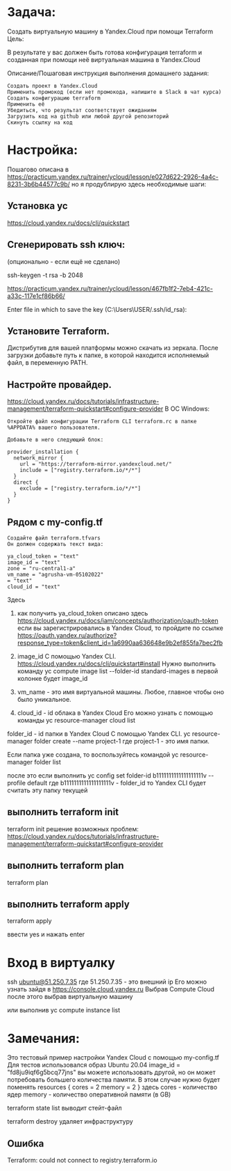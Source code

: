 # Задача:
Создать виртуальную машину в Yandex.Cloud при помощи Terraform
Цель:

В результате у вас должен быть готова конфигурация terraform и созданная при помощи неё виртуальная машина в Yandex.Cloud

Описание/Пошаговая инструкция выполнения домашнего задания:

    Создать проект в Yandex.Cloud
    Применить промокод (если нет промокода, напишите в Slack в чат курса)
    Создать конфигурацию terraform
    Применить её
    Убедиться, что результат соответствует ожиданиям
    Загрузить код на github или любой другой репозиторий
    Скинуть ссылку на код

# Настройка:
Пошагово описана в 
https://practicum.yandex.ru/trainer/ycloud/lesson/e027d622-2926-4a4c-8231-3b6b44577c9b/
но я продублирую здесь необходимые шаги:
## Установка yc
https://cloud.yandex.ru/docs/cli/quickstart
## Сгенерировать ssh ключ:
 (опционально - если ещё не сделано)

 ssh-keygen -t rsa -b 2048

https://practicum.yandex.ru/trainer/ycloud/lesson/467fb1f2-7eb4-421c-a33c-117e1cf86b66/

Enter file in which to save the key (C:\Users\USER/.ssh/id_rsa):
## Установите Terraform.
 Дистрибутив для вашей платформы можно скачать из зеркала. После загрузки добавьте путь к папке, в которой находится исполняемый файл, в переменную PATH.
## Настройте провайдер.
https://cloud.yandex.ru/docs/tutorials/infrastructure-management/terraform-quickstart#configure-provider
В ОС Windows:


    Откройте файл конфигурации Terraform CLI terraform.rc в папке %APPDATA% вашего пользователя.

    Добавьте в него следующий блок:

    provider_installation {
      network_mirror {
        url = "https://terraform-mirror.yandexcloud.net/"
        include = ["registry.terraform.io/*/*"]
      }
      direct {
        exclude = ["registry.terraform.io/*/*"]
      }
    }
## Рядом с my-config.tf
    Создайте файл terraform.tfvars
    Он должен содержать текст вида:

    ya_cloud_token = "text"
    image_id = "text"
    zone = "ru-central1-a"
    vm_name = "agrusha-vm-05102022"
    = "text"
    cloud_id = "text"

Здесь
1) как получить ya_cloud_token описано здесь
https://cloud.yandex.ru/docs/iam/concepts/authorization/oauth-token
если вы зарегистрировались в Yandex Cloud, то пройдите по ссылке
https://oauth.yandex.ru/authorize?response_type=token&client_id=1a6990aa636648e9b2ef855fa7bec2fb

2) image_id
С помощью Yandex CLI.
https://cloud.yandex.ru/docs/cli/quickstart#install
 Нужно выполнить команду
  yc compute image list --folder-id standard-images
в первой колонке будет image_id

3) vm_name - это имя виртуальной машины. Любое, главное чтобы оно было уникальное.

4) cloud_id - id облака в Yandex Cloud
Его можно узнать с помощью команды
  yc resource-manager cloud list

folder_id - id папки в Yandex Cloud
С помощью Yandex CLI.
  yc resource-manager folder create --name project-1
где project-1 - это имя папки.

Если папка уже создана, то воспользуйтесь командой
  yc resource-manager folder list

после это если выполнить
  yc config set folder-id b1111111111111111111v --profile default 
где b1111111111111111111v - folder_id
то Yandex CLI будет считать эту папку текущей

## выполнить terraform init
terraform init
решение возможных проблем:
https://cloud.yandex.ru/docs/tutorials/infrastructure-management/terraform-quickstart#configure-provider

## выполнить terraform plan
terraform plan

## выполнить terraform apply
terraform apply

 ввести yes и нажать enter

# Вход в виртуалку 
ssh ubuntu@51.250.7.35
где 51.250.7.35 - это внешний ip
Его можно узнать зайдя в 
https://console.cloud.yandex.ru
Выбрав Compute Cloud
после этого выбрав виртуальную машину

или выполнив
yc compute instance list

# Замечания:
Это тестовый пример настройки Yandex Cloud с помощью my-config.tf
Для тестов использовался образ Ubuntu 20.04
image_id = "fd8ju9iqf6g5bcq77jns"
вы можете использовать другой, но он может потребовать большего количества памяти.
В этом случае 
нужно будет поменять 
  resources {
    cores  = 2
    memory = 2
  }
здесь cores - количество ядер
memory - количество оперативной памяти (в GB)

terraform state list 
выводит стейт-файл

terraform destroy
удаляет инфраструктуру

## Ошибка
 Terraform: could not connect to registry.terraform.io 